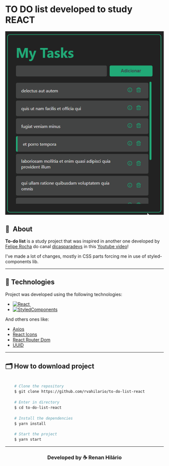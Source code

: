 # TO DO list developed to study REACT

<p align="center">
   <img src="https://github.com/rvahilario/assets/blob/main/to-do-list-react/to-do-list-react.gif">
</p>

## 🔖&nbsp; About

**To-do list** is a study project that was inspired in another one developed by [Felipe Rocha](https://github.com/felipemotarocha) do canal [dicasparadevs](https://www.youtube.com/c/dicasparadevs) in this [Youtube video](https://youtu.be/ErjWNvP6mko)!

I've made a lot of changes, mostly in CSS parts forcing me in use of styled-components lib.

---

## 🚀 Technologies

Project was developed using the following technologies:

- [![React](https://img.shields.io/badge/-React-05122A?style=flat&logo=react)&nbsp;](https://reactjs.org)
- [![StyledComponents](https://img.shields.io/badge/-Styled_Components-05122A?style=flat&logo=styled-components)](https://styled-components.com/)

And others ones like:

- [Axios](https://github.com/axios/axios)
- [React Icons](https://react-icons.github.io/react-icons)
- [React Router Dom](https://v5.reactrouter.com/web/guides/quick-start)
- [UUID](https://github.com/uuidjs/uuid#readme)

---

## 🗂 How to download project

```bash

    # Clone the repository
    $ git clone https://github.com/rvahilario/to-do-list-react

    # Enter in directory
    $ cd to-do-list-react

    # Install the dependencies
    $ yarn install

    # Start the project
    $ yarn start
```

---

<h3 align="center">Developed by ☕ Renan Hilário </h3>

<!--



Getting Started with Create React App

This project was bootstrapped with [Create React App](https://github.com/facebook/create-react-app).

## Available Scripts

In the project directory, you can run:

### `yarn start`

Runs the app in the development mode.\
Open [http://localhost:3000](http://localhost:3000) to view it in your browser.

The page will reload when you make changes.\
You may also see any lint errors in the console.

### `yarn test`

Launches the test runner in the interactive watch mode.\
See the section about [running tests](https://facebook.github.io/create-react-app/docs/running-tests) for more information.

### `yarn build`

Builds the app for production to the `build` folder.\
It correctly bundles React in production mode and optimizes the build for the best performance.

The build is minified and the filenames include the hashes.\
Your app is ready to be deployed!

See the section about [deployment](https://facebook.github.io/create-react-app/docs/deployment) for more information.

### `yarn eject`

**Note: this is a one-way operation. Once you `eject`, you can't go back!**

If you aren't satisfied with the build tool and configuration choices, you can `eject` at any time. This command will remove the single build dependency from your project.

Instead, it will copy all the configuration files and the transitive dependencies (webpack, Babel, ESLint, etc) right into your project so you have full control over them. All of the commands except `eject` will still work, but they will point to the copied scripts so you can tweak them. At this point you're on your own.

You don't have to ever use `eject`. The curated feature set is suitable for small and middle deployments, and you shouldn't feel obligated to use this feature. However we understand that this tool wouldn't be useful if you couldn't customize it when you are ready for it.

## Learn More

You can learn more in the [Create React App documentation](https://facebook.github.io/create-react-app/docs/getting-started).

To learn React, check out the [React documentation](https://reactjs.org/).

### Code Splitting

This section has moved here: [https://facebook.github.io/create-react-app/docs/code-splitting](https://facebook.github.io/create-react-app/docs/code-splitting)

### Analyzing the Bundle Size

This section has moved here: [https://facebook.github.io/create-react-app/docs/analyzing-the-bundle-size](https://facebook.github.io/create-react-app/docs/analyzing-the-bundle-size)

### Making a Progressive Web App

This section has moved here: [https://facebook.github.io/create-react-app/docs/making-a-progressive-web-app](https://facebook.github.io/create-react-app/docs/making-a-progressive-web-app)

### Advanced Configuration

This section has moved here: [https://facebook.github.io/create-react-app/docs/advanced-configuration](https://facebook.github.io/create-react-app/docs/advanced-configuration)

### Deployment

This section has moved here: [https://facebook.github.io/create-react-app/docs/deployment](https://facebook.github.io/create-react-app/docs/deployment)

### `yarn build` fails to minify

This section has moved here: [https://facebook.github.io/create-react-app/docs/troubleshooting#npm-run-build-fails-to-minify](https://facebook.github.io/create-react-app/docs/troubleshooting#npm-run-build-fails-to-minify) -->

